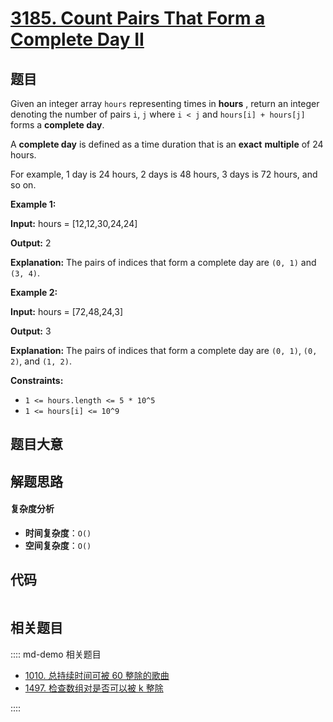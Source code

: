 # [3185. Count Pairs That Form a Complete Day II](https://leetcode.com/problems/count-pairs-that-form-a-complete-day-ii/)

## 题目

Given an integer array `hours` representing times in **hours** , return an
integer denoting the number of pairs `i`, `j` where `i < j` and `hours[i] +
hours[j]` forms a **complete day**.

A **complete day** is defined as a time duration that is an **exact**
**multiple** of 24 hours.

For example, 1 day is 24 hours, 2 days is 48 hours, 3 days is 72 hours, and so
on.

**Example 1:**

**Input:** hours = [12,12,30,24,24]

**Output:** 2

**Explanation:** The pairs of indices that form a complete day are `(0, 1)`
and `(3, 4)`.

**Example 2:**

**Input:** hours = [72,48,24,3]

**Output:** 3

**Explanation:** The pairs of indices that form a complete day are `(0, 1)`,
`(0, 2)`, and `(1, 2)`.

**Constraints:**

- `1 <= hours.length <= 5 * 10^5`
- `1 <= hours[i] <= 10^9`

## 题目大意

## 解题思路

#### 复杂度分析

- **时间复杂度**：`O()`
- **空间复杂度**：`O()`

## 代码

```javascript

```

## 相关题目

:::: md-demo 相关题目

- [1010. 总持续时间可被 60 整除的歌曲](https://leetcode.com/problems/pairs-of-songs-with-total-durations-divisible-by-60)
- [1497. 检查数组对是否可以被 k 整除](./1497.md)

::::
